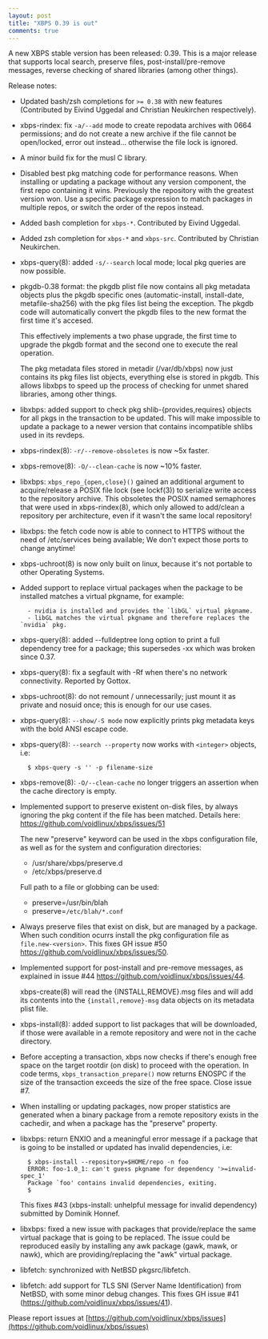 ```yaml
---
layout: post
title: "XBPS 0.39 is out"
comments: true
---
```


A new XBPS stable version has been released: 0.39. This is a major release
that supports local search, preserve files, post-install/pre-remove messages,
reverse checking of shared libraries (among other things).

Release notes:

- Updated bash/zsh completions for `>= 0.38` with new features (Contributed by
Eivind Uggedal and Christian Neukirchen respectively).

- xbps-rindex: fix `-a/--add` mode to create repodata archives with 0664 permissions;
and do not create a new archive if the file cannot be open/locked, error out
instead... otherwise the file lock is ignored.

- A minor build fix for the musl C library.

- Disabled best pkg matching code for performance reasons. When installing
or updating a package without any version component, the first repo containing
it wins. Previously the repository with the greatest version won. Use a specific
package expression to match packages in multiple repos, or switch the order
of the repos instead.

- Added bash completion for `xbps-*`. Contributed by Eivind Uggedal.

- Added zsh completion for `xbps-*` and `xbps-src`. Contributed by Christian Neukirchen.

- xbps-query(8): added `-s/--search` local mode; local pkg queries are now possible.

- pkgdb-0.38 format: the pkgdb plist file now contains all pkg metadata objects
plus the pkgdb specific ones (automatic-install, install-date, metafile-sha256)
with the pkg files list being the exception. The pkgdb code will automatically
convert the pkgdb files to the new format the first time it's accesed.

  This effectively implements a two phase upgrade, the first time to upgrade the
pkgdb format and the second one to execute the real operation.

  The pkg metadata files stored in metadir (/var/db/xbps) now just contains its
pkg files list objects, everything else is stored in pkgdb. This allows libxbps
to speed up the process of checking for unmet shared libraries, among other things.

- libxbps: added support to check pkg shlib-{provides,requires} objects for
all pkgs in the transaction to be updated. This will make impossible to update a
package to a newer version that contains incompatible shlibs used in its revdeps.

- xbps-rindex(8): `-r/--remove-obsoletes` is now ~5x faster.

- xbps-remove(8): `-O/--clean-cache` is now ~10% faster.

- libxbps: `xbps_repo_{open,close}()` gained an additional argument to acquire/release
a POSIX file lock (see lockf(3)) to serialize write access to the repository
archive. This obsoletes the POSIX named semaphores that were used in xbps-rindex(8),
which only allowed to add/clean a repository per architecture, even if it
wasn't the same local repository!

- libxbps: the fetch code now is able to connect to HTTPS without the need of
/etc/services being available; We don't expect those ports to change anytime!

- xbps-uchroot(8) is now only built on linux, because it's not portable to other
Operating Systems.

- Added support to replace virtual packages when the package to be installed
 matches a virtual pkgname, for example:

        - nvidia is installed and provides the `libGL` virtual pkgname.
        - libGL matches the virtual pkgname and therefore replaces the `nvidia` pkg.

- xbps-query(8): added --fulldeptree long option to print a full dependency
tree for a package; this supersedes -xx which was broken since 0.37.

- xbps-query(8): fix a segfault with -Rf when there's no network connectivity.
Reported by Gottox.

- xbps-uchroot(8): do not remount / unnecessarily; just mount it as private
and nosuid once; this is enough for our use cases.

- xbps-query(8): `--show/-S mode` now explicitly prints pkg metadata keys
with the bold ANSI escape code.

- xbps-query(8): `--search --property` now works with `<integer>` objects, i.e:

        $ xbps-query -s '' -p filename-size

- xbps-remove(8): `-O/--clean-cache` no longer triggers an assertion when the
cache directory is empty.

- Implemented support to preserve existent on-disk files, by always ignoring
the pkg content if the file has been matched. Details here:
https://github.com/voidlinux/xbps/issues/51

  The new "preserve" keyword can be used in the xbps configuration file, as well
as for the system and configuration directories:

    - <rootdir>/usr/share/xbps/preserve.d
     - <rootdir>/etc/xbps/preserve.d

  Full path to a file or globbing can be used:

    - preserve=/usr/bin/blah
    - preserve=`/etc/blah/*.conf`

- Always preserve files that exist on disk, but are managed by a package.
When such condition ocurrs install the pkg configuration file as `file.new-<version>`.
This fixes GH issue #50 https://github.com/voidlinux/xbps/issues/50.

- Implemented support for post-install and pre-remove messages, as explained
in issue #44 https://github.com/voidlinux/xbps/issues/44.

  xbps-create(8) will read the {INSTALL,REMOVE}.msg files and will add its contents
into the `{install,remove}-msg` data objects on its metadata plist file.

- xbps-install(8): added support to list packages that will be downloaded, if those
were available in a remote repository and were not in the cache directory.

- Before accepting a transaction, xbps now checks if there's enough free space
on the target rootdir (on disk) to proceed with the operation. In code terms,
`xbps_transaction_prepare()` now returns ENOSPC if the size of the transaction
exceeds the size of the free space. Close issue #7.

- When installing or updating packages, now proper statistics are generated
when a binary package from a remote repository exists in the cachedir,
and when a package has the "preserve" property.

- libxbps: return ENXIO and a meaningful error message if a package that is
going to be installed or updated has invalid dependencies, i.e:

        $ xbps-install --repository=$HOME/repo -n foo
        ERROR: foo-1.0_1: can't guess pkgname for dependency '>=invalid-spec_1'
        Package `foo' contains invalid dependencies, exiting.
        $

  This fixes #43 (xbps-install: unhelpful message for invalid dependency)
submitted by Dominik Honnef.

- libxbps: fixed a new issue with packages that provide/replace the
same virtual package that is going to be replaced. The issue could be
reproduced easily by installing any awk package (gawk, mawk, or nawk),
which are providing/replacing the "awk" virtual package.

- libfetch: synchronized with NetBSD pkgsrc/libfetch.

- libfetch: add support for TLS SNI (Server Name Identification) from NetBSD, with
some minor debug changes. This fixes GH issue #41 (https://github.com/voidlinux/xbps/issues/41).

Please report issues at
[https://github.com/voidlinux/xbps/issues](https://github.com/voidlinux/xbps/issues)
